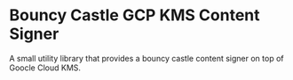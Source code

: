 # Bouncy Castle GCP KMS Content Signer
A small utility library that provides a bouncy castle content signer on top of Goocle Cloud KMS. 